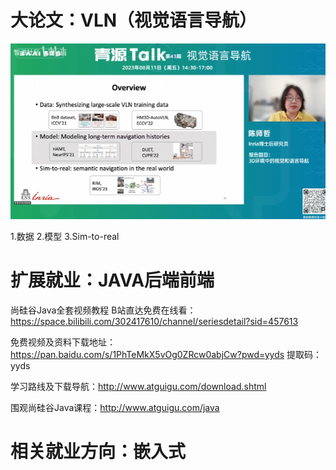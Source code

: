 # 大论文：VLN（视觉语言导航）

![青源Talk](fig/青源Talk.png)

1.数据   2.模型   3.Sim-to-real



# 扩展就业：JAVA后端前端

尚硅谷Java全套视频教程
B站直达免费在线看：https://space.bilibili.com/302417610/channel/seriesdetail?sid=457613

免费视频及资料下载地址：https://pan.baidu.com/s/1PhTeMkX5vOg0ZRcw0abjCw?pwd=yyds 提取码：yyds 

学习路线及下载导航：http://www.atguigu.com/download.shtml

围观尚硅谷Java课程：http://www.atguigu.com/java

# 相关就业方向：嵌入式

